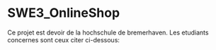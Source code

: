 # SWE3_OnlineShop
Ce projet est devoir de la hochschule de bremerhaven. Les etudiants concernes sont ceux citer ci-dessous: 
